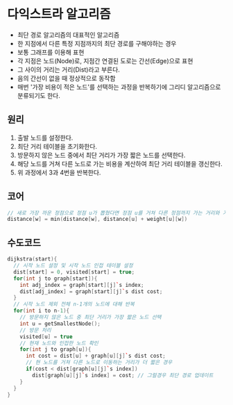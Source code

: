 # 다익스트라 알고리즘
* 최단 경로 알고리즘의 대표적인 알고리즘
* 한 지점에서 다른 특정 지점까지의 최단 경로를 구해야하는 경우
* 보통 그래프를 이용해 표현
* 각 지점은 노드(Node)로, 지점간 연결된 도로는 간선(Edge)으로 표현
* 그 사이의 거리는 거리(Dist)라고 부른다.
* 음의 간선이 없을 때 정상적으로 동작함
* 매번 '가장 비용이 적은 노드'를 선택하는 과정을 반복하기에 그리디 알고리즘으로 분류되기도 한다.

## 원리
1. 출발 노드를 설정한다.
2. 최단 거리 테이블을 초기화한다.
3. 방문하지 않은 노드 중에서 최단 거리가 가장 짧은 노드를 선택한다.
4. 해당 노드를 거쳐 다른 노드로 가는 비용을 계산하여 최단 거리 테이블을 갱신한다.
5. 위 과정에서 3과 4번을 반복한다.

## 코어
``` cpp
// 새로 가장 까운 정점으로 정점 u가 뽑혔다면 정점 u를 거쳐 다른 정점까지 가는 거리와 기존에 해당 정점까지의 거리를 비교해 거리가 더 가까운 값을 기준으로 업데이트
distance[w] = min(distance[w], distance[u] + weight[u][w])
```

## 수도코드
```cpp
dijkstra(start){
  // 시작 노드 설정 및 시작 노드 인접 테이블 설정
  dist[start] = 0, visited[start] = true;
  for(int j to graph[start]){
    int adj_index = graph[start][j]`s index;
    dist[adj_index] = graph[start][j]`s dist cost;
  }
  // 시작 노드 제외 전체 n-1개의 노드에 대해 반복
  for(int i to n-1){
    // 방문하지 않은 노드 중 최단 거리가 가장 짧은 노드 선택
    int u = getSmallestNode();
    // 방문 처리
    visited[u] = true
    // 현재 노드와 인접한 노드 확인
    for(int j to graph[u]){
      int cost = dist[u] + graph[u][j]`s dist cost;
      // 현 노드를 거쳐 다른 노드로 이동하는 거리가 더 짧은 경우
      if(cost < dist[graph[u][j]`s index])
        dist[graph[u][j]`s index] = cost; // 그럴경우 최단 경로 업데이트
    }
  }
}
```
